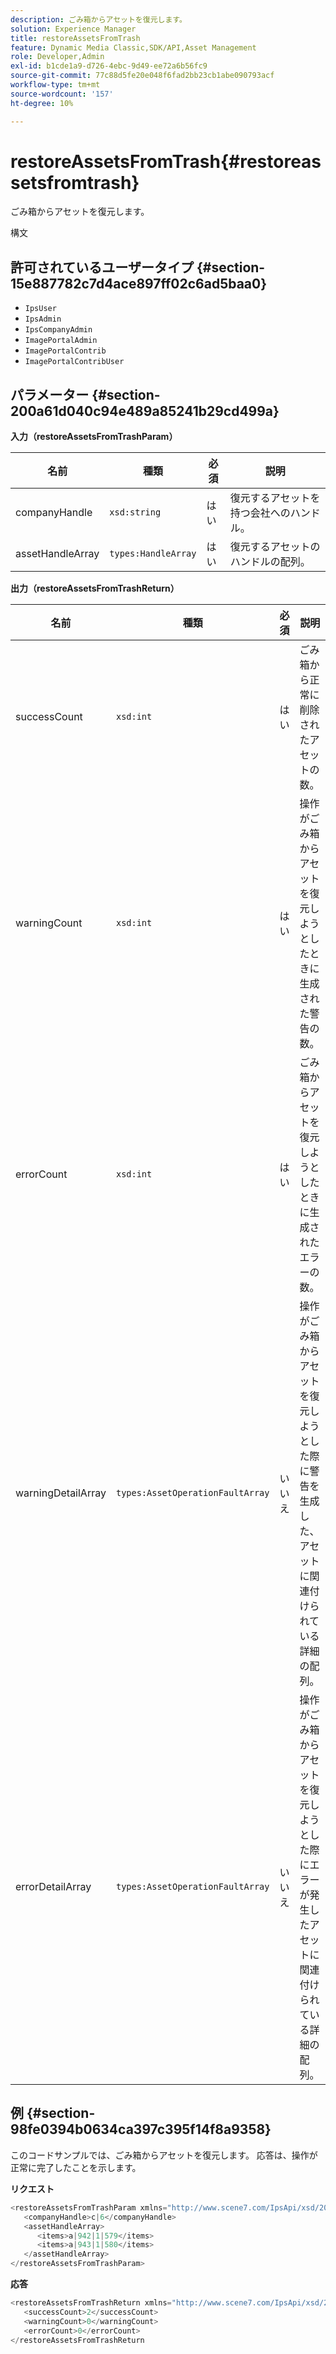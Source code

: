 ```yaml
---
description: ごみ箱からアセットを復元します。
solution: Experience Manager
title: restoreAssetsFromTrash
feature: Dynamic Media Classic,SDK/API,Asset Management
role: Developer,Admin
exl-id: b1cde1a9-d726-4ebc-9d49-ee72a6b56fc9
source-git-commit: 77c88d5fe20e048f6fad2bb23cb1abe090793acf
workflow-type: tm+mt
source-wordcount: '157'
ht-degree: 10%

---
```


# restoreAssetsFromTrash{#restoreassetsfromtrash}

ごみ箱からアセットを復元します。

構文

## 許可されているユーザータイプ {#section-15e887782c7d4ace897ff02c6ad5baa0}

* `IpsUser`
* `IpsAdmin`
* `IpsCompanyAdmin`
* `ImagePortalAdmin`
* `ImagePortalContrib`
* `ImagePortalContribUser`

## パラメーター {#section-200a61d040c94e489a85241b29cd499a}

**入力（restoreAssetsFromTrashParam）**

| 名前 | 種類 | 必須 | 説明 |
|---|---|---|---|
| companyHandle | `xsd:string` | はい | 復元するアセットを持つ会社へのハンドル。 |
| assetHandleArray | `types:HandleArray` | はい | 復元するアセットのハンドルの配列。 |

**出力（restoreAssetsFromTrashReturn）**

| 名前 | 種類 | 必須 | 説明 |
|---|---|---|---|
| successCount | `xsd:int` | はい | ごみ箱から正常に削除されたアセットの数。 |
| warningCount | `xsd:int` | はい | 操作がごみ箱からアセットを復元しようとしたときに生成された警告の数。 |
| errorCount | `xsd:int` | はい | ごみ箱からアセットを復元しようとしたときに生成されたエラーの数。 |
| warningDetailArray | `types:AssetOperationFaultArray` | いいえ | 操作がごみ箱からアセットを復元しようとした際に警告を生成した、アセットに関連付けられている詳細の配列。 |
| errorDetailArray | `types:AssetOperationFaultArray` | いいえ | 操作がごみ箱からアセットを復元しようとした際にエラーが発生したアセットに関連付けられている詳細の配列。 |

## 例 {#section-98fe0394b0634ca397c395f14f8a9358}

このコードサンプルでは、ごみ箱からアセットを復元します。 応答は、操作が正常に完了したことを示します。

**リクエスト**

```java
<restoreAssetsFromTrashParam xmlns="http://www.scene7.com/IpsApi/xsd/2008-01-15">
   <companyHandle>c|6</companyHandle>
   <assetHandleArray>
      <items>a|942|1|579</items>
      <items>a|943|1|580</items>
   </assetHandleArray>
</restoreAssetsFromTrashParam>
```

**応答**

```java
<restoreAssetsFromTrashReturn xmlns="http://www.scene7.com/IpsApi/xsd/2008-01-15">
   <successCount>2</successCount>
   <warningCount>0</warningCount>
   <errorCount>0</errorCount>
</restoreAssetsFromTrashReturn
```

